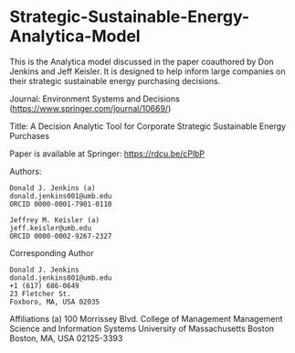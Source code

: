 # Strategic-Sustainable-Energy-Analytica-Model
This is the Analytica model discussed in the paper coauthored by Don Jenkins and Jeff Keisler. It is designed to help inform large companies on their strategic sustainable energy purchasing decisions.

Journal: Environment Systems and Decisions (https://www.springer.com/journal/10669/)

Title: A Decision Analytic Tool for Corporate Strategic Sustainable Energy Purchases

Paper is available at Springer: https://rdcu.be/cPlbP

Authors:

	Donald J. Jenkins (a) 
	donald.jenkins001@umb.edu
	ORCID 0000-0001-7901-0110

	Jeffrey M. Keisler (a)
	jeff.keisler@umb.edu
	ORCID 0000-0002-9267-2327

Corresponding Author

	Donald J. Jenkins	
	donald.jenkins001@umb.edu	
	+1 (617) 686-0649	
	23 Fletcher St.	
	Foxboro, MA, USA 02035

Affiliations
(a)	100 Morrissey Blvd.
	College of Management
	Management Science and Information Systems
	University of Massachusetts Boston
	Boston, MA, USA 02125-3393 
